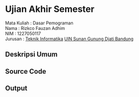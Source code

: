 
# Ujian Akhir Semester 
Mata Kuliah 	: Dasar Pemograman
<br>Nama		: Rizkco Fauzan Adhim
<br>NIM		:	1227050117
<br>Jurusan		: [Teknik Informatika](http://if.uinsgd.ac.id/) [UIN Sunan Gunung Djati Bandung](https://uinsgd.ac.id/) 

## Deskripsi Umum

## Source Code

## Output

